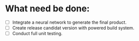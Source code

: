 # What need be done:

- [ ] Integrate a neural network to generate the final product.
- [ ] Create release candidat version with powered build system. 
- [ ] Conduct full unit testing.
